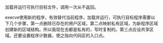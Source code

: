 
加载并运行可执行目标文件，调用一次从不返回。


execve使用新的程序，有效替代当前程序，加载并运行，可执行目标程序需要以下几个步骤，第一点删除已存在的用户区域，第二点映射私有区域，为新程序区域创建新的区域结构。所以我现在去都是私有的，写时复制的。第三点应设共享区域。还要设置程序计数器，使之指向代码区的入口点。